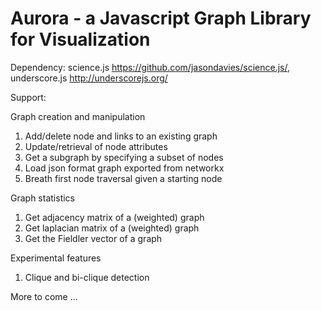 Aurora - a Javascript Graph Library for Visualization
=========

Dependency: science.js https://github.com/jasondavies/science.js/, underscore.js http://underscorejs.org/

Support:

Graph creation and manipulation

1. Add/delete node and links to an existing graph
2. Update/retrieval of node attributes
3. Get a subgraph by specifying a subset of nodes
4. Load json format graph exported from networkx
5. Breath first node traversal given a starting node


Graph statistics

1. Get adjacency matrix of a (weighted) graph
2. Get laplacian matrix of a (weighted) graph
3. Get the Fieldler vector of a graph


Experimental features

1. Clique and bi-clique detection


More to come ...

